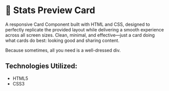 # 🔹 Stats Preview Card 

A responsive Card Component built with HTML and CSS, designed to perfectly replicate the provided layout while delivering a smooth experience across all screen sizes. Clean, minimal, and effective—just a card doing what cards do best: looking good and sharing content.

Because sometimes, all you need is a well-dressed div.

## Technologies Utilized:

- HTML5
- CSS3

